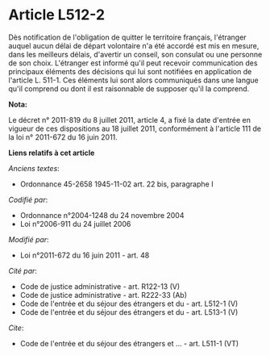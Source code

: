 # Article L512-2

Dès notification de l'obligation de quitter le territoire français, l'étranger auquel aucun délai de départ volontaire n'a
été accordé est mis en mesure, dans les meilleurs délais, d'avertir un conseil, son consulat ou une personne de son choix.
L'étranger est informé qu'il peut recevoir communication des principaux éléments des décisions qui lui sont notifiées en
application de l'article L. 511-1. Ces éléments lui sont alors communiqués dans une langue qu'il comprend ou dont il est
raisonnable de supposer qu'il la comprend.

**Nota:**

Le décret n° 2011-819 du 8 juillet 2011, article 4, a fixé la date d'entrée en vigueur de ces dispositions au 18 juillet
2011, conformément à l'article 111 de la loi n° 2011-672 du 16 juin 2011.

**Liens relatifs à cet article**

_Anciens textes_:

  - Ordonnance 45-2658 1945-11-02 art. 22 bis, paragraphe I

_Codifié par_:

  - Ordonnance n°2004-1248 du 24 novembre 2004
  - Loi n°2006-911 du 24 juillet 2006

_Modifié par_:

  - Loi n°2011-672 du 16 juin 2011 - art. 48

_Cité par_:

  - Code de justice administrative - art. R122-13 (V)
  - Code de justice administrative - art. R222-33 (Ab)
  - Code de l'entrée et du séjour des étrangers et du  - art. L512-1 (V)
  - Code de l'entrée et du séjour des étrangers et du  - art. L513-1 (V)

_Cite_:

  - Code de l'entrée et du séjour des étrangers et ... - art. L511-1 (VT)
